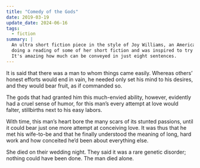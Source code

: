 ```yaml
---
title: "Comedy of the Gods"
date: 2019-03-19
update_date: 2024-06-16
tags:
  - fiction
summary: |
  An ultra short fiction piece in the style of Joy Williams, an American author. I heard her
  doing a reading of some of her short fiction and was inspired to try the format myself.
  It's amazing how much can be conveyed in just eight sentences.
---
```


It is said that there was a man to whom things came easily. Whereas others’ honest efforts would end in vain, he needed only set his mind to his desires, and they would bear fruit, as if commanded so.

The gods that had granted him this much-envied ability, however, evidently had a cruel sense of humor, for this man’s every attempt at love would falter, stillbirths next to his easy labors.

With time, this man’s heart bore the many scars of its stunted passions, until it could bear just one more attempt at conceiving love. It was thus that he met his wife-to-be and that he finally understood the meaning of long, hard work and how conceited he’d been about everything else.

She died on their wedding night. They said it was a rare genetic disorder; nothing could have been done. The man died alone.
